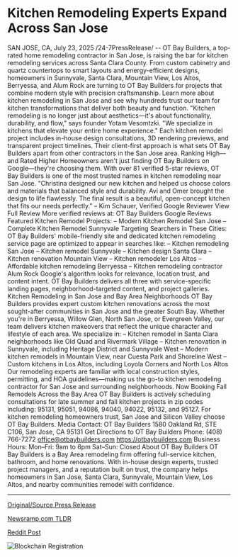 # Kitchen Remodeling Experts Expand Across San Jose

SAN JOSE, CA, July 23, 2025 /24-7PressRelease/ -- OT Bay Builders, a top-rated home remodeling contractor in San Jose, is raising the bar for kitchen remodeling services across Santa Clara County. From custom cabinetry and quartz countertops to smart layouts and energy-efficient designs, homeowners in Sunnyvale, Santa Clara, Mountain View, Los Altos, Berryessa, and Alum Rock are turning to OT Bay Builders for projects that combine modern style with precision craftsmanship.  Learn more about kitchen remodeling in San Jose and see why hundreds trust our team for kitchen transformations that deliver both beauty and function.  "Kitchen remodeling is no longer just about aesthetics—it's about functionality, durability, and flow," says founder Yotam Vesomtzki. "We specialize in kitchens that elevate your entire home experience."  Each kitchen remodel project includes in-house design consultations, 3D rendering previews, and transparent project timelines. Their client-first approach is what sets OT Bay Builders apart from other contractors in the San Jose area.  Ranking High—and Rated Higher Homeowners aren't just finding OT Bay Builders on Google—they're choosing them. With over 81 verified 5-star reviews, OT Bay Builders is one of the most trusted names in kitchen remodeling near San Jose.  "Christina designed our new kitchen and helped us choose colors and materials that balanced style and durability. Avi and Omer brought the design to life flawlessly. The final result is a beautiful, open-concept kitchen that fits our needs perfectly." – Kim Schauer, Verified Google Reviewer View Full Review  More verified reviews at: OT Bay Builders Google Reviews  Featured Kitchen Remodel Projects: – Modern Kitchen Remodel San Jose – Complete Kitchen Remodel Sunnyvale  Targeting Searchers in These Cities: OT Bay Builders' mobile-friendly site and dedicated kitchen remodeling service page are optimized to appear in searches like:  – Kitchen remodeling San Jose – Kitchen remodel Sunnyvale – Kitchen design Santa Clara – Kitchen renovation Mountain View – Kitchen remodeler Los Altos – Affordable kitchen remodeling Berryessa – Kitchen remodeling contractor Alum Rock  Google's algorithm looks for relevance, location trust, and content intent. OT Bay Builders delivers all three with service-specific landing pages, neighborhood-targeted content, and project galleries.  Kitchen Remodeling in San Jose and Bay Area Neighborhoods  OT Bay Builders provides expert custom kitchen renovations across the most sought-after communities in San Jose and the greater South Bay. Whether you're in Berryessa, Willow Glen, North San Jose, or Evergreen Valley, our team delivers kitchen makeovers that reflect the unique character and lifestyle of each area.  We specialize in:  – Kitchen remodel in Santa Clara neighborhoods like Old Quad and Rivermark Village – Kitchen renovation in Sunnyvale, including Heritage District and Sunnyvale West – Modern kitchen remodels in Mountain View, near Cuesta Park and Shoreline West – Custom kitchens in Los Altos, including Loyola Corners and North Los Altos  Our remodeling experts are familiar with local construction styles, permitting, and HOA guidelines—making us the go-to kitchen remodeling contractor for San Jose and surrounding neighborhoods.  Now Booking Fall Remodels Across the Bay Area OT Bay Builders is actively scheduling consultations for late summer and fall kitchen projects in zip codes including: 95131, 95051, 94086, 94040, 94022, 95132, and 95127.  For kitchen remodeling homeowners trust, San Jose and Silicon Valley choose OT Bay Builders.  Media Contact: OT Bay Builders 1580 Oakland Rd, STE C106, San Jose, CA 95131 Get Directions to OT Bay Builders Phone: (408) 766-7272 office@otbaybuilders.com https://otbaybuilders.com  Business Hours: Mon–Fri: 9am to 6pm Sat–Sun: Closed  About OT Bay Builders OT Bay Builders is a Bay Area remodeling firm offering full-service kitchen, bathroom, and home renovations. With in-house design experts, trusted project managers, and a reputation built on trust, the company helps homeowners in San Jose, Santa Clara, Sunnyvale, Mountain View, Los Altos, and nearby communities remodel with confidence. 

---

[Original/Source Press Release](https://www.24-7pressrelease.com/press-release/525096/kitchen-remodeling-experts-expand-across-san-jose)
                    

[Newsramp.com TLDR](https://newsramp.com/curated-news/ot-bay-builders-elevates-kitchen-remodeling-in-san-jose-with-custom-designs/392ce8ed01d1e26c3c9b24e37e176e25) 

 



[Reddit Post](https://www.reddit.com/r/RealEstate_NewsRamp/comments/1m7hsgz/ot_bay_builders_elevates_kitchen_remodeling_in/) 



![Blockchain Registration](https://cdn.newsramp.app/24-7PressRelease/qrcode/257/23/zeroKqne.webp)